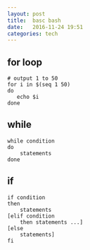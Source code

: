 ```yaml
---
layout: post
title:  basc bash 
date:   2016-11-24 19:51 
categories: tech 
---
```




## for loop
```{bash}
# output 1 to 50
for i in $(seq 1 50)
do 
   echo $i 
done
```
## while 
```{bash}
while condition
do
    statements
done

```

## if 

```{bash}
if condition
then
    statements
[elif condition
    then statements ...]
[else
    statements]
fi
```

